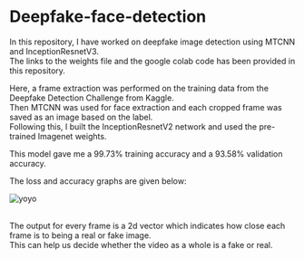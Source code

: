 # Deepfake-face-detection

In this repository, I have worked on deepfake image detection using MTCNN and InceptionResnetV3.<br>
The links to the weights file and the google colab code has been provided in this repository.<br>

Here, a frame extraction was performed on the training data from the Deepfake Detection Challenge from Kaggle. <br>
Then MTCNN was used for face extraction and each cropped frame was saved as an image based on the label.<br>
Following this, I built the InceptionResnetV2 network and used the pre-trained Imagenet weights.

This model gave me a 99.73% training accuracy and a 93.58% validation accuracy.<br>

The loss and accuracy graphs are given below:

![yoyo](https://user-images.githubusercontent.com/58857629/139583625-0ad65768-ddda-46ff-897c-6e0792a1dc4b.JPG)

<br>
The output for every frame is a 2d vector which indicates how close each frame is to being a real or fake image.<br>
This can help us decide whether the video as a whole is a fake or real.
